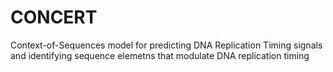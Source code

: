 # CONCERT
Context-of-Sequences model for predicting DNA Replication Timing signals and identifying sequence elemetns that modulate DNA replication timing

